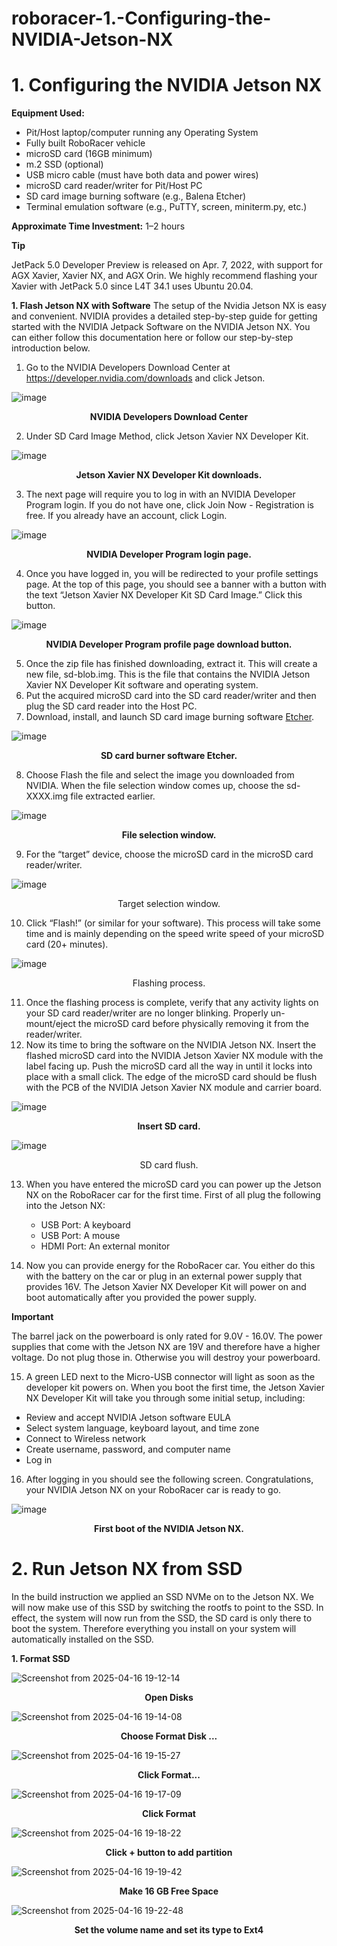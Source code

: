 # roboracer-1.-Configuring-the-NVIDIA-Jetson-NX

# 1. Configuring the NVIDIA Jetson NX

**Equipment Used:**

- Pit/Host laptop/computer running any Operating System  
- Fully built RoboRacer vehicle  
- microSD card (16GB minimum)  
- m.2 SSD (optional)  
- USB micro cable (must have both data and power wires)  
- microSD card reader/writer for Pit/Host PC  
- SD card image burning software (e.g., Balena Etcher)  
- Terminal emulation software (e.g., PuTTY, screen, miniterm.py, etc.)

**Approximate Time Investment:** 1–2 hours

**Tip**

JetPack 5.0 Developer Preview is released on Apr. 7, 2022, with support for AGX Xavier, Xavier NX, and AGX Orin. We highly recommend flashing your Xavier with JetPack 5.0 since L4T 34.1 uses Ubuntu 20.04.

**1. Flash Jetson NX with Software**
The setup of the Nvidia Jetson NX is easy and convenient. NVIDIA provides a detailed step-by-step guide for getting started with the NVIDIA Jetpack Software on the NVIDIA Jetson NX. You can either follow this documentation here or follow our step-by-step introduction below.

1. Go to the NVIDIA Developers Download Center at https://developer.nvidia.com/downloads and click Jetson.

![image](https://github.com/user-attachments/assets/7b1d6ab0-84f7-4d18-8fdd-35daf8fa76aa)
<p align="center"><strong>NVIDIA Developers Download Center</strong></p>

2. Under SD Card Image Method, click Jetson Xavier NX Developer Kit.

![image](https://github.com/user-attachments/assets/d7fa8523-47e9-44a1-9785-5637ba7431ea)
<p align="center"><strong>Jetson Xavier NX Developer Kit downloads.</strong></p>

3. The next page will require you to log in with an NVIDIA Developer Program login. If you do not have one, click Join Now - Registration is free. If you already have an account, click Login.

![image](https://github.com/user-attachments/assets/85b2db46-6ca4-4be6-8ce2-8fb507be7545)
<p align="center"><strong>NVIDIA Developer Program login page.</strong></p>

4. Once you have logged in, you will be redirected to your profile settings page. At the top of this page, you should see a banner with a button with the text “Jetson Xavier NX Developer Kit SD Card Image.” Click this button.

![image](https://github.com/user-attachments/assets/83f7a00b-3565-4ed4-858a-c0e103e76f00)
<p align="center"><strong>NVIDIA Developer Program profile page download button.</strong></p>

5. Once the zip file has finished downloading, extract it. This will create a new file, sd-blob.img. This is the file that contains the NVIDIA Jetson Xavier NX Developer Kit software and operating system.
6. Put the acquired microSD card into the SD card reader/writer and then plug the SD card reader into the Host PC.
7. Download, install, and launch SD card image burning software [Etcher](https://etcher.balena.io/).

![image](https://github.com/user-attachments/assets/59c4df0e-bdac-4edc-ba89-09766c235934)
<p align="center"><strong>SD card burner software Etcher.</strong></p>

8. Choose Flash the file and select the image you downloaded from NVIDIA. When the file selection window comes up, choose the sd-XXXX.img file extracted earlier.

![image](https://github.com/user-attachments/assets/fd0d230b-f4dd-49b0-af84-4a9560487e7e)
<p align="center"><strong>File selection window.</strong></p>

9. For the “target” device, choose the microSD card in the microSD card reader/writer.

![image](https://github.com/user-attachments/assets/0187970b-9f75-4848-8249-16798c552291)
<p align="center">Target selection window.</strong></p>

10. Click “Flash!” (or similar for your software). This process will take some time and is mainly depending on the speed write speed of your microSD card (20+ minutes).

![image](https://github.com/user-attachments/assets/5f4772fe-c903-4047-a68d-ec37f3fec4c0)
<p align="center">Flashing process.</strong></p>

11. Once the flashing process is complete, verify that any activity lights on your SD card reader/writer are no longer blinking. Properly un-mount/eject the microSD card before physically removing it from the reader/writer.
12. Now its time to bring the software on the NVIDIA Jetson NX. Insert the flashed microSD card into the NVIDIA Jetson Xavier NX module with the label facing up. Push the microSD card all the way in until it locks into place with a small click. The edge of the microSD card should be flush with the PCB of the NVIDIA Jetson Xavier NX module and carrier board.

![image](https://github.com/user-attachments/assets/0328444e-1031-4b8a-ba06-4b7784413ebd)
<p align="center"><strong>Insert SD card.</strong></p>

![image](https://github.com/user-attachments/assets/f622b614-1c45-472e-b0eb-da48a0c3671f)
<p align="center">SD card flush.</strong></p>

13. When you have entered the microSD card you can power up the Jetson NX on the RoboRacer car for the first time. First of all plug the following into the Jetson NX:
    - USB Port: A keyboard
    - USB Port: A mouse
    - HDMI Port: An external monitor

14. Now you can provide energy for the RoboRacer car. You either do this with the battery on the car or plug in an external power supply that provides 16V. The Jetson Xavier NX Developer Kit will power on and boot automatically after you provided the power supply.

**Important**

The barrel jack on the powerboard is only rated for 9.0V - 16.0V. The power supplies that come with the Jetson NX are 19V and therefore have a higher voltage. Do not plug those in. Otherwise you will destroy your powerboard.

15. A green LED next to the Micro-USB connector will light as soon as the developer kit powers on. When you boot the first time, the Jetson Xavier NX Developer Kit will take you through some initial setup, including:

  - Review and accept NVIDIA Jetson software EULA
  - Select system language, keyboard layout, and time zone
  - Connect to Wireless network
  - Create username, password, and computer name
  - Log in

16. After logging in you should see the following screen. Congratulations, your NVIDIA Jetson NX on your RoboRacer car is ready to go.

![image](https://github.com/user-attachments/assets/1c618b97-bd03-4836-a739-6a5e77131e68)
<p align="center"><strong>First boot of the NVIDIA Jetson NX.</strong></p>

# 2. Run Jetson NX from SSD

In the build instruction we applied an SSD NVMe on to the Jetson NX. We will now make use of this SSD by switching the rootfs to point to the SSD. In effect, the system will now run from the SSD, the SD card is only there to boot the system. Therefore everything you install on your system will automatically installed on the SSD.

**1. Format SSD**

![Screenshot from 2025-04-16 19-12-14](https://github.com/user-attachments/assets/1aa9f00e-bb26-4acd-b2d1-b583e54588d5)
<p align="center"><strong>Open Disks</strong></p>

![Screenshot from 2025-04-16 19-14-08](https://github.com/user-attachments/assets/5ebf8dd6-c847-42f2-bbb3-692d9701d729)
<p align="center"><strong>Choose Format Disk ...</strong></p>

![Screenshot from 2025-04-16 19-15-27](https://github.com/user-attachments/assets/de8051c9-0a9c-4f6d-8683-f5d8362a9fb7)
<p align="center"><strong>Click Format...</strong></p>

![Screenshot from 2025-04-16 19-17-09](https://github.com/user-attachments/assets/a7caf2ea-6e36-45c9-9a83-c0f7afaa3de0)
<p align="center"><strong>Click Format</strong></p>

![Screenshot from 2025-04-16 19-18-22](https://github.com/user-attachments/assets/55f1959d-4f20-4ef8-a956-d40dbf4ff7bb)
<p align="center"><strong>Click + button to add partition</strong></p>

![Screenshot from 2025-04-16 19-19-42](https://github.com/user-attachments/assets/7ec55e7d-0087-44e9-a6c6-eab8cdd9aa3d)
<p align="center"><strong>Make 16 GB Free Space</strong></p>

![Screenshot from 2025-04-16 19-22-48](https://github.com/user-attachments/assets/b922633a-92f0-4ce5-a2d6-1fb450f59a5a)
<p align="center"><strong>Set the volume name and set its type to Ext4</strong></p>


